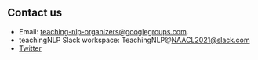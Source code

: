## Contact us

- Email: teaching-nlp-organizers@googlegroups.com. 
- teachingNLP Slack workspace: TeachingNLP@NAACL2021@slack.com
- [Twitter](https://twitter.com/TeachingNLP)

